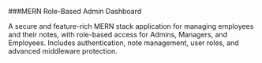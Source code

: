 ###MERN Role-Based Admin Dashboard

A secure and feature-rich MERN stack application for managing employees and their notes, with role-based access for Admins, Managers, and Employees. Includes authentication, note management, user roles, and advanced middleware protection.
